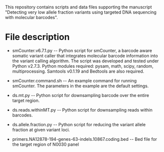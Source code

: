 This repository contains scripts and data files supporting the manuscript "Detecting very low allele fraction variants using targeted DNA sequencing with molecular barcodes". 

# File description 
  * smCounter.v6.7.1.py -- Python script for smCounter, a barcode aware somatic variant caller that integrates molecular barcode information into the variant calling algorithm. The script was developed and tested under Python v2.7.3. Python modules required: pysam, math, scipy, random, multiprocessing. Samtools v0.1.19 and Bedtools are also required. 

  * smCounter.command.sh -- An example command for running smCounter. The parameters in the example are the default settings. 

  * ds.mt.py -- Python script for downsampling barcode over the entire target region. 

  * ds.reads.withinMT.py -- Python script for downsampling reads within barcodes. 

  * ds.allele.fraction.py -- Python script for reducing the variant allele fraction at given variant loci. 

  * primers.NA12878-194-genes-63-indels.10867.coding.bed -- Bed file for the target region of N0030 panel


